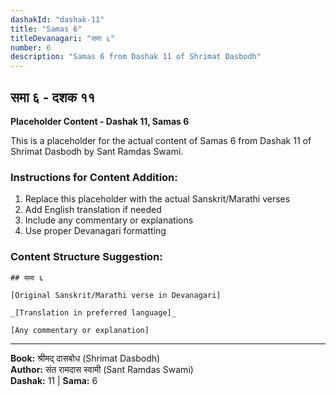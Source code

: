 ```yaml
---
dashakId: "dashak-11"
title: "Samas 6"
titleDevanagari: "समा ६"
number: 6
description: "Samas 6 from Dashak 11 of Shrimat Dasbodh"
---
```


## समा ६ - दशक ११

<!-- TODO: Add the actual Sanskrit/Marathi content here -->

**Placeholder Content - Dashak 11, Samas 6**

This is a placeholder for the actual content of Samas 6 from Dashak 11 of Shrimat Dasbodh by Sant Ramdas Swami.

### Instructions for Content Addition:
1. Replace this placeholder with the actual Sanskrit/Marathi verses
2. Add English translation if needed
3. Include any commentary or explanations
4. Use proper Devanagari formatting

### Content Structure Suggestion:
```
## समा ६

[Original Sanskrit/Marathi verse in Devanagari]

_[Translation in preferred language]_

[Any commentary or explanation]
```

---
**Book:** श्रीमद् दासबोध (Shrimat Dasbodh)  
**Author:** संत रामदास स्वामी (Sant Ramdas Swami)  
**Dashak:** 11 | **Sama:** 6
